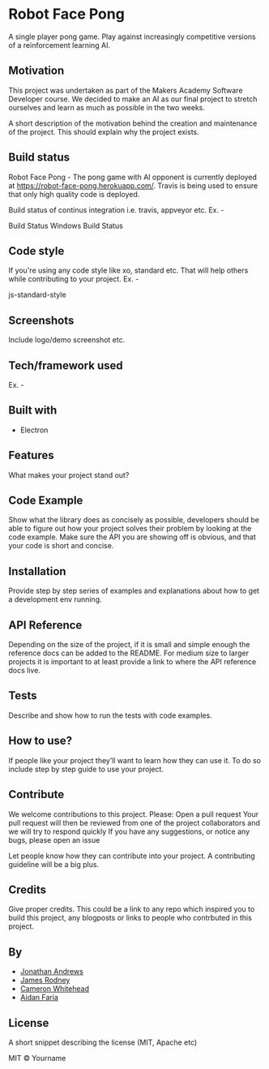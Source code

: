 # Robot Face Pong

A single player pong game. Play against increasingly competitive versions of a reinforcement learning AI. 

## Motivation
This project was undertaken as part of the Makers Academy Software Developer course. We decided to make an AI as our final project to stretch ourselves and learn as much as possible in the two weeks. 

A short description of the motivation behind the creation and maintenance of the project. This should explain why the project exists.

## Build status
Robot Face Pong - The pong game with AI opponent is currently deployed at https://robot-face-pong.herokuapp.com/. Travis is being used to ensure that only high quality code is deployed. 

Build status of continus integration i.e. travis, appveyor etc. Ex. -

Build Status Windows Build Status

## Code style
If you're using any code style like xo, standard etc. That will help others while contributing to your project. Ex. -

js-standard-style

## Screenshots
Include logo/demo screenshot etc.

## Tech/framework used
Ex. -

## Built with

- Electron

## Features
What makes your project stand out?

## Code Example
Show what the library does as concisely as possible, developers should be able to figure out how your project solves their problem by looking at the code example. Make sure the API you are showing off is obvious, and that your code is short and concise.

## Installation
Provide step by step series of examples and explanations about how to get a development env running.

## API Reference
Depending on the size of the project, if it is small and simple enough the reference docs can be added to the README. For medium size to larger projects it is important to at least provide a link to where the API reference docs live.

## Tests
Describe and show how to run the tests with code examples.

## How to use?
If people like your project they’ll want to learn how they can use it. To do so include step by step guide to use your project.

## Contribute
We welcome contributions to this project.
Please:
Open a pull request
Your pull request will then be reviewed from one of the project collaborators and we will try to respond quickly
If you have any suggestions, or notice any bugs, please open an issue

Let people know how they can contribute into your project. A contributing guideline will be a big plus.

## Credits
Give proper credits. This could be a link to any repo which inspired you to build this project, any blogposts or links to people who contrbuted in this project.

## By
- [Jonathan Andrews](https://github.com/JonathanAndrews)
- [James Rodney](https://github.com/jlrodney)
- [Cameron Whitehead](https://github.com/camjw)
- [Aidan Faria](https://github.com/NadiaAiraf)

## License
A short snippet describing the license (MIT, Apache etc)

MIT © Yourname
